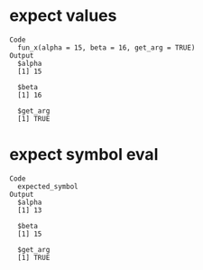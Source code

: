 # expect values

    Code
      fun_x(alpha = 15, beta = 16, get_arg = TRUE)
    Output
      $alpha
      [1] 15
      
      $beta
      [1] 16
      
      $get_arg
      [1] TRUE
      

# expect symbol eval

    Code
      expected_symbol
    Output
      $alpha
      [1] 13
      
      $beta
      [1] 15
      
      $get_arg
      [1] TRUE
      

